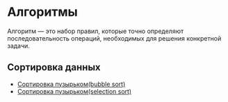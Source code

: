 # Алгоритмы

Алгоритм — это набор правил, которые точно определяют последовательность операций, необходимых для решения конкретной задачи.

## Сортировка данных

* [Сортировка пузырьком(bubble sort)](./algorithms/bubble_sort.md)
* [Сортировка пузырьком(selection sort)](./algorithms/selection_sort.md)
